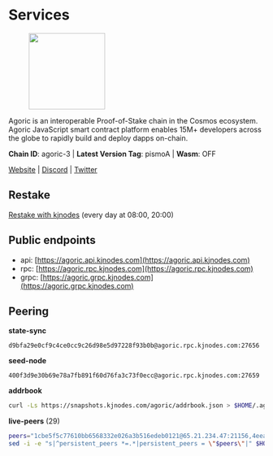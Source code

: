 # Services

<figure><img src="https://raw.githubusercontent.com/kj89/testnet_manuals/main/pingpub/logos/agoric.png" width="150" alt=""><figcaption></figcaption></figure>

Agoric is an interoperable Proof-of-Stake chain in the Cosmos ecosystem.  Agoric JavaScript smart contract platform enables 15M+ developers across the  globe to rapidly build and deploy dapps on-chain.

**Chain ID**: agoric-3 | **Latest Version Tag**: pismoA | **Wasm**: OFF

[Website](https://agoric.com) | [Discord](https://discord.com/invite/qDW8DRes4s) | [Twitter](https://twitter.com/agoric)

## Restake

[Restake with kjnodes](https://restake.app/agoric/agoricvaloper1ku5sm2twlsywdrp4wz3kfwgyrtqtp0lpr3nvk8) (every day at 08:00, 20:00)
## Public endpoints

* api: [https://agoric.api.kjnodes.com](https://agoric.api.kjnodes.com)
* rpc: [https://agoric.rpc.kjnodes.com](https://agoric.rpc.kjnodes.com)
* grpc: [https://agoric.grpc.kjnodes.com](https://agoric.grpc.kjnodes.com)

## Peering

**state-sync**

```text
d9bfa29e0cf9c4ce0cc9c26d98e5d97228f93b0b@agoric.rpc.kjnodes.com:27656
```

**seed-node**

```text
400f3d9e30b69e78a7fb891f60d76fa3c73f0ecc@agoric.rpc.kjnodes.com:27659
```

**addrbook**
```bash
curl -Ls https://snapshots.kjnodes.com/agoric/addrbook.json > $HOME/.agoric/config/addrbook.json
```

**live-peers** (29)
```bash
peers="1cbe5f5c77610bb6568332e026a3b516edeb0121@65.21.234.47:21156,4eea1e0a22d8d2ade108fc5f8e07d6d6e711e909@65.108.10.138:26656,1dfd1a8be38d892fa485e1b417bcf5f225b3f638@185.210.219.66:26656,b6396f86d6d73a99e1957ea202840d6f48eb03c9@44.192.103.233:26656,3445f4b73fdc63a1bf78c638afb122f69cb0bd4a@157.90.208.234:26656,d9bfa29e0cf9c4ce0cc9c26d98e5d97228f93b0b@65.109.88.38:27656,711f6f36a6ec3924b6d721de6adce604092e59f2@116.202.226.169:26656,05f967bf55fee6647e69bdfca69f064d7e4876c5@128.199.128.15:26060,0464c8dded70d01f5ab50a8d6047a6b27ddf2ccd@84.244.95.232:26656,a38a30c1dd31f63be2befd40b82964b215c3c288@165.22.251.28:26656,0837c0dac0bb15e79e64207bb0fa5a9a6fa42ad4@178.62.116.62:26656,fb3c53630803da3947a54ac76bae6bd6e989a058@104.197.102.190:26656,f095bb53006ebddcbbf29c8df70dddcba6419e36@142.93.145.13:26656,23fd78b96fc7f17b47fc4a0d442b0ec53faebd88@157.90.91.20:12656,059f6ccc82a5bdd61e9089914368d0aade14fac0@159.89.101.239:26060,d56af8cb0716909f9b804e7dec8c1d34ae4eed16@65.108.142.81:26676,16f2ad1b7f154d6f8751c0ab7453e24f32ee8db3@95.217.45.52:26656,1d4d7b77e79c2dad9e8586df4f30c7b550f5d49b@13.40.153.111:26656,875f8b359148f0d2a4bb501f8ae8a0cd4560bff3@161.97.153.219:26656,586df7471fb74a7e182d6a96b6c8b1a58b0ed7a9@18.142.177.75:26656,63bd6649f80362ce513027d99ef32c826fdbd259@45.9.62.136:26656,ca4c3b9d0cf78d934a3b972c328db2e4a9a66c42@64.32.40.134:26656,0f642db2770d4dd3e0d030b2f14f1365e40f3b38@185.146.148.101:26657,f246ce05ea6ffff13765914842f69c9f900b822b@66.94.98.122:26656,e759de7a872eff293ab1316a0745eb5fdd5614f3@88.217.142.187:26656,3c52780b932c9231efc1815598459d67fee3010b@139.64.165.25:26656,ce4809e28b472c5f9ffab54898bfd68f615abb26@70.34.246.190:26656,9ed68bef54712b46713ac755ab7a6e7ad30694ef@192.99.44.79:14456,47c35c8137ad2098e0b2a79077fea93a530034d8@185.144.83.130:26656"
sed -i -e "s|^persistent_peers *=.*|persistent_peers = \"$peers\"|" $HOME/.agoric/config/config.toml
```

